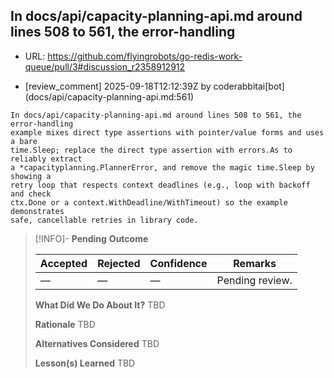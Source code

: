 ## In docs/api/capacity-planning-api.md around lines 508 to 561, the error-handling

- URL: https://github.com/flyingrobots/go-redis-work-queue/pull/3#discussion_r2358912912

- [review_comment] 2025-09-18T12:12:39Z by coderabbitai[bot] (docs/api/capacity-planning-api.md:561)

```text
In docs/api/capacity-planning-api.md around lines 508 to 561, the error-handling
example mixes direct type assertions with pointer/value forms and uses a bare
time.Sleep; replace the direct type assertion with errors.As to reliably extract
a *capacityplanning.PlannerError, and remove the magic time.Sleep by showing a
retry loop that respects context deadlines (e.g., loop with backoff and check
ctx.Done or a context.WithDeadline/WithTimeout) so the example demonstrates
safe, cancellable retries in library code.
```

> [!INFO]- **Pending**
> **Outcome**
> 
> | Accepted | Rejected | Confidence | Remarks |
> |----------|----------|------------|---------|
> | — | — | — | Pending review. |
>
> **What Did We Do About It?**
> TBD
>
> **Rationale**
> TBD
>
> **Alternatives Considered**
> TBD
>
> **Lesson(s) Learned**
> TBD
